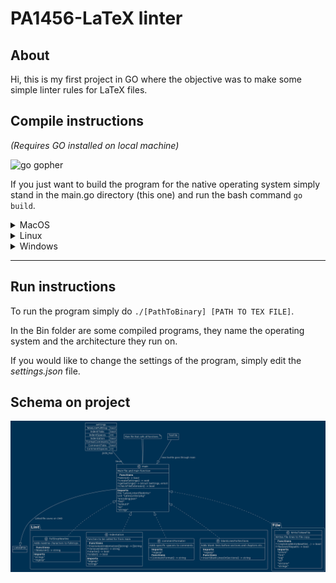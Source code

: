 # PA1456-LaTeX linter

## About

Hi, this is my first project in GO where the objective was to make some simple linter rules for LaTeX files. 

## Compile instructions

*(Requires GO installed on local machine)*

<img src="https://go.dev/blog/gopher/header.jpg" alt="go gopher" width="150" />

If you just want to build the program for the native operating system simply stand in the main.go directory (this one) and run the bash command `go build`.
<details>
<summary> MacOS </summary>

to compile for MacOS run:

```bash
GOOS=darwin GOARCH=amd64 go build -o main.exe main.go
```
You might need to do chmod +x main.exe before.

</details>

<details>
<summary>Linux</summary>

To compile for Linux run the bash command:

```bash
GOOS=linux GOARCH=amd64 go build -o main.exe main.go
```
</details>


<details>
<summary>Windows</summary>

To compile for windows machines run the bash command: 

```bash
GOOS=windows GOARCH=amd64 go build -o main.exe main.go
```

</details>

---

## Run instructions

To run the program simply do `./[PathToBinary] [PATH TO TEX FILE]`.

In the Bin folder are some compiled programs, they name the operating system and the architecture they run on. 


If you would like to change the settings of the program, simply edit the <i>settings.json</i> file.

## Schema on project
<img src="uml.png" alt="UML of project"  />
